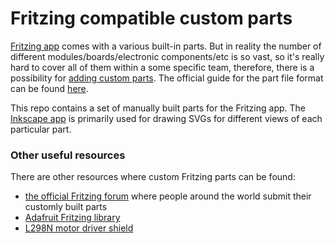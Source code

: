 # Fritzing compatible custom parts

[Fritzing app](https://fritzing.org/) comes with a various built-in parts. But in reality the number of different modules/boards/electronic components/etc is so vast, so it's really hard to cover all of them within a some specific team, therefore, there is a possibility for [adding custom parts](https://fritzing.org/learning/tutorials/creating-custom-parts). The official guide for the part file format can be found [here](https://github.com/fritzing/fritzing-app/wiki/2.1-Part-file-format).

This repo contains a set of manually built parts for the Fritzing app. The [Inkscape app](https://inkscape.org/) is primarily used for drawing SVGs for different views of each particular part.

### Other useful resources

There are other resources where custom Fritzing parts can be found:

- [the official Fritzing forum](https://forum.fritzing.org/c/parts-submit/23) where people around the world submit their customly built parts
- [Adafruit Fritzing library](https://github.com/adafruit/Fritzing-Library)
- [L298N motor driver shield](https://forum.fritzing.org/t/h-bridge-with-l298n-motor-driver/7711/2)
